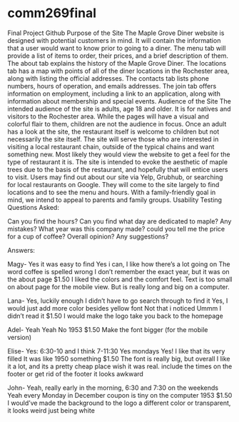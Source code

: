 # comm269final
Final Project Github
Purpose of the Site
The Maple Grove Diner website is designed with potential customers in mind. It will contain the information that a user would want to know prior to going to a diner. The menu tab will provide a list of items to order, their prices, and a brief description of them. The about tab explains the history of the Maple Grove Diner. The locations tab has a map with points of all of the diner locations in the Rochester area, along with listing the official addresses. The contacts tab lists phone numbers, hours of operation, and emails addresses. The join tab offers information on employment, including a link to an application, along with information about membership and special events.
Audience of the Site
	The intended audience of the site is adults, age 18 and older. It is for natives and visitors to the Rochester area. While the pages will have a visual and colorful flair to them, children are not the audience in focus. Once an adult has a look at the site, the restaurant itself is welcome to children but not necessarily the site itself. The site will serve those who are interested in visiting a local restaurant chain, outside of the typical chains and want something new. Most likely they would view the website to get a feel for the type of restaurant it is. The site is intended to evoke the aesthetic of maple trees due to the basis of the restaurant, and hopefully that will entice users to visit. Users may find out about our site via Yelp, Grubhub, or searching for local restaurants on Google. They will come to the site largely to find locations and to see the menu and hours. With a family-friendly goal in mind, we intend to appeal to parents and family groups. 
Usability Testing
Questions Asked:

Can you find the hours?
Can you find what day are dedicated to maple?
Any mistakes?
What year was this company made?
could you tell me the price for a cup of coffee?
Overall opinion? Any suggestions?

Answers: 

Magy- 
Yes it was easy to find
Yes i can, I like how there’s a lot going on 
The word coffee is spelled wrong
I don’t remember the exact year, but it was on the about page
$1.50
I liked the colors and the comfort feel. Text is too small on about page for the mobile view. But is really long and big on a computer. 

Lana-
Yes, luckily enough I didn’t have to go search through to find it
Yes, I would just add more color besides yellow font
Not that i noticed
Ummm I didn’t read it 
$1.50
I would make the logo take you back to the homepage 

Adel-
Yeah
Yeah
No
1953 
$1.50
Make the font bigger (for the mobile version)

Elise-
Yes: 6:30-10 and I think 7-11:30
Yes mondays
Yes! I like that its very filled 
It was like 1950 something 
$1.50 
The font is really big, but overall I like it a lot, and its a pretty cheap place wish it was real. include the times on the footer or get rid of the footer it looks awkward

John- 
Yeah, really early in the morning, 6:30 and 7:30 on the weekends
Yeah every Monday in December
coupon is tiny on the computer
1953
$1.50
I would’ve made the background to the logo a different color or transparent, it looks weird just being white


